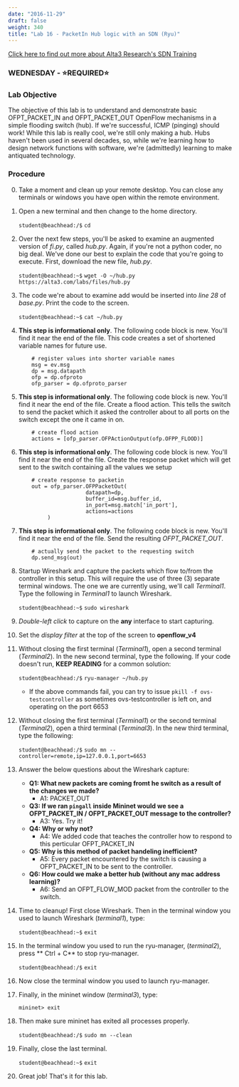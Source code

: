 ```yaml
---
date: "2016-11-29"
draft: false
weight: 340
title: "Lab 16 - PacketIn Hub logic with an SDN (Ryu)"
---
```

[Click here to find out more about Alta3 Research's SDN Training](https://alta3.com/courses/sdn)

### WEDNESDAY - &#x2B50;REQUIRED&#x2B50;

### Lab Objective
The objective of this lab is to understand and demonstrate basic OFPT_PACKET_IN and OFPT_PACKET_OUT OpenFlow mechanisms in a simple flooding switch (hub). If we're successful, ICMP (pinging) should work! While this lab is really cool, we're still only making a hub. Hubs haven't been used in several decades, so, while we're learning how to design network functions with software, we're (admittedly) learning to make antiquated technology.

### Procedure

0. Take a moment and clean up your remote desktop. You can close any terminals or windows you have open within the remote environment.

0. Open a new terminal and then change to the home directory.

    `student@beachhead:/$` `cd`

0. Over the next few steps, you'll be asked to examine an augmented version of *fi.py*, called *hub.py*. Again, if you're not a python coder, no big deal. We've done our best to explain the code that you're going to execute. First, download the new file, *hub.py*.

    `student@beachhead:~$` `wget -O ~/hub.py https://alta3.com/labs/files/hub.py`

0. The code we're about to examine add would be inserted into *line 28* of *base.py*. Print the code to the screen.

    `student@beachhead:~$` `cat ~/hub.py`

0. **This step is informational only**. The following code block is new. You'll find it near the end of the file. This code creates a set of shortened variable names for future use.

    ```
        # register values into shorter variable names
        msg = ev.msg
        dp = msg.datapath
        ofp = dp.ofproto
        ofp_parser = dp.ofproto_parser
    ```

0. **This step is informational only**. The following code block is new. You'll find it near the end of the file. Create a flood action.  This tells the switch to send the packet which it asked the controller about to all ports on the switch except the one it came in on.

    ```
        # create flood action
        actions = [ofp_parser.OFPActionOutput(ofp.OFPP_FLOOD)]
    ```

0. **This step is informational only**. The following code block is new. You'll find it near the end of the file. Create the response packet which will get sent to the switch containing all the values we setup

    ```
        # create response to packetin
        out = ofp_parser.OFPPacketOut(
                         datapath=dp,
                         buffer_id=msg.buffer_id,
                         in_port=msg.match['in_port'],
                         actions=actions
			 )
    ```

0. **This step is informational only**. The following code block is new. You'll find it near the end of the file. Send the resulting *OFPT_PACKET_OUT*.

    ```
        # actually send the packet to the requesting switch
        dp.send_msg(out)
    ```

0. Startup Wireshark and capture the packets which flow to/from the controller in this setup. This will require the use of three (3) separate terminal windows. The one we are currently using, we'll call *Terminal1*. Type the following in *Terminal1* to launch Wireshark.

    `student@beachhead:~$` `sudo wireshark`
    
0. *Double-left click* to capture on the **any** interface to start capturing.

0. Set the *display filter* at the top of the screen to **openflow_v4**

0. Without closing the first terminal (*Terminal1*), open a second terminal (*Terminal2*). In the new second terminal, type the following. If your code doesn't run, **KEEP READING** for a common solution:

    `student@beachhead:/$` `ryu-manager ~/hub.py`
    
    - If the above commands fail, you can try to issue `pkill -f ovs-testcontroller` as sometimes ovs-testcontroller is left on, and operating on the port 6653
    
0. Without closing the first terminal (*Terminal1*) or the second terminal (*Terminal2*), open a third terminal (*Terminal3*). In the new third terminal, type the following:

    `student@beachhead:/$` `sudo mn --controller=remote,ip=127.0.0.1,port=6653`

0. Answer the below questions about the Wireshark capture:

    - **Q1: What new packets are coming fromt he switch as a result of the changes we made?**
      - A1: PACKET_OUT
    - **Q3: If we ran `pingall` inside Mininet would we see a OFPT_PACKET_IN / OFPT_PACKET_OUT message to the controller?**
      - A3: Yes. Try it!
    - **Q4: Why or why not?**
      - A4: We added code that teaches the controller how to respond to this perticular OFPT_PACKET_IN
    - **Q5: Why is this method of packet handeling inefficient?**
      - A5: Every packet encountered by the switch is causing a OFPT_PACKET_IN to be sent to the controller. 
    - **Q6: How could we make a better hub (without any mac address learning)?**
      - A6: Send an OFPT_FLOW_MOD packet from the controller to the switch. 

0. Time to cleanup! First close Wireshark. Then in the terminal window you used to launch Wireshark (*terminal1*), type:

    `student@beachhead:~$` `exit`

0. In the terminal window you used to run the ryu-manager, (*terminal2*), press ** Ctrl + C** to stop ryu-manager.

    `student@beachhead:/$` `exit`

0. Now close the terminal window you used to launch ryu-manager.

0. Finally, in the mininet window (*terminal3*), type:

    `mininet> exit`
  
0. Then make sure mininet has exited all processes properly.

    `student@beachhead:/$` `sudo mn --clean`

0. Finally, close the last terminal.

    `student@beachhead:~$` `exit`
  
0. Great job! That's it for this lab.
